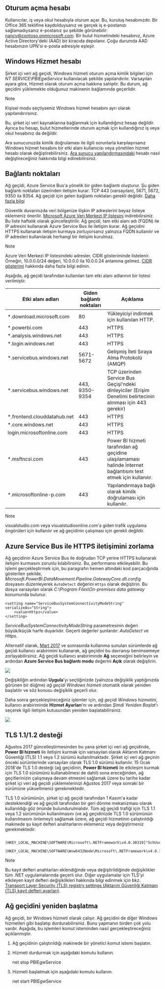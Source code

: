 ## <a name="sign-in-account"></a>Oturum açma hesabı
Kullanıcılar, iş veya okul hesabıyla oturum açar. Bu, kuruluş hesabınızdır. Bir Office 365 teklifine kaydolduysanız ve gerçek iş e-postanızı sağlamadıysanız e-postanız şu şekilde görünebilir: nancy@contoso.onmicrosoft.com. Bir bulut hizmetindeki hesabınız, Azure Active Directory'deki (AAD) bir kiracıda depolanır. Çoğu durumda AAD hesabınızın UPN'si e-posta adresiyle eşleşir.

## <a name="windows-service-account"></a>Windows Hizmet hesabı
Şirket içi veri ağ geçidi, Windows hizmeti oturum açma kimlik bilgileri için *NT SERVICE\PBIEgwService* kullanılacak şekilde yapılandırılır. Varsayılan ayara göre, Hizmet olarak oturum açma hakkına sahiptir. Bu durum, ağ geçidini yüklemekte olduğunuz makinenin bağlamında geçerlidir.

> [!NOTE]
> Kişisel modu seçtiyseniz Windows hizmet hesabını ayrı olarak yapılandırırsınız.
> 
> 

Bu, şirket içi veri kaynaklarına bağlanmak için kullandığınız hesap değildir.  Ayrıca bu hesap, bulut hizmetlerinde oturum açmak için kullandığınız iş veya okul hesabınız da değildir.

Ara sunucunuzda kimlik doğrulaması ile ilgili sorunlarla karşılaşırsanız Windows hizmet hesabını bir etki alanı kullanıcısı veya yönetilen hizmet hesabı olarak değiştirebilirsiniz. [Ara sunucu yapılandırmasındaki](../service-gateway-proxy.md#changing-the-gateway-service-account-to-a-domain-user) hesabı nasıl değiştireceğiniz hakkında bilgi edinebilirsiniz.

## <a name="ports"></a>Bağlantı noktaları
Ağ geçidi, Azure Service Bus'a yönelik bir giden bağlantı oluşturur. Şu giden bağlantı noktaları üzerinden iletişim kurar: TCP 443 (varsayılan), 5671, 5672, 9350 ila 9354.  Ağ geçidi için gelen bağlantı noktaları gerekli değildir. [Daha fazla bilgi](https://azure.microsoft.com/documentation/articles/service-bus-fundamentals-hybrid-solutions/)

Güvenlik duvarınızda veri bölgenize ilişkin IP adreslerini beyaz listeye eklemeniz önerilir. [Microsoft Azure Veri Merkezi IP listesini](https://www.microsoft.com/download/details.aspx?id=41653) indirebilirsiniz. Bu liste haftalık olarak güncelleştirilir. Ağ geçidi, tam etki alanı adı (FQDN) ile IP adresini kullanarak Azure Service Bus ile iletişim kurar. Ağ geçidini HTTPS kullanarak iletişim kurmaya zorluyorsanız yalnızca FQDN kullanılır ve IP adresleri kullanılarak herhangi bir iletişim kurulmaz.

> [!NOTE]
> Azure Veri Merkezi IP listesindeki adresler, CIDR gösteriminde listelenir. Örneğin, 10.0.0.0/24 değeri, 10.0.0.0 ila 10.0.0.24 anlamına gelmez. [CIDR gösterimi](http://whatismyipaddress.com/cidr) hakkında daha fazla bilgi edinin.
> 
> 

Aşağıda, ağ geçidi tarafından kullanılan tam etki alanı adlarının bir listesi verilmiştir.

| Etki alanı adları | Giden bağlantı noktaları | Açıklama |
| --- | --- | --- |
| *.download.microsoft.com |80 |Yükleyiciyi indirmek için kullanılan HTTP. |
| *.powerbi.com |443 |HTTPS |
| *.analysis.windows.net |443 |HTTPS |
| *.login.windows.net |443 |HTTPS |
| *.servicebus.windows.net |5671-5672 |Gelişmiş İleti Sıraya Alma Protokolü (AMQP) |
| *.servicebus.windows.net |443, 9350-9354 |TCP üzerinden Service Bus Geçişi'ndeki dinleyiciler (Erişim Denetimi belirtecinin alınması için 443 gerekir) |
| *.frontend.clouddatahub.net |443 |HTTPS |
| *.core.windows.net |443 |HTTPS |
| login.microsoftonline.com |443 |HTTPS |
| *.msftncsi.com |443 |Power BI hizmeti tarafından ağ geçidine ulaşılamaması halinde İnternet bağlantısını test etmek için kullanılır. |
| *.microsoftonline-p.com |443 |Yapılandırmaya bağlı olarak kimlik doğrulaması için kullanılır. |

> [!NOTE]
> visualstudio.com veya visualstudioonline.com'a giden trafik uygulama öngörüleri için kullanılır ve ağ geçidinin çalışması için gerekli değildir.
> 
> 

## <a name="forcing-https-communication-with-azure-service-bus"></a>Azure Service Bus ile HTTPS iletişimini zorlama
Ağ geçidinin Azure Service Bus ile doğrudan TCP yerine HTTPS kullanarak iletişim kurmasını zorunlu kılabilirsiniz. Bu, performansı etkileyebilir. Bu işlemi gerçekleştirmek için, bu paragrafın hemen altındaki kod parçacığında gösterilen şekilde, *Microsoft.PowerBI.DataMovement.Pipeline.GatewayCore.dll.config* dosyasını düzenleyerek `AutoDetect` değerini `Https` olarak değiştirin. Bu dosya varsayılan olarak *C:\Program Files\On-premises data gateway* konumunda bulunur.

```
<setting name="ServiceBusSystemConnectivityModeString" serializeAs="String">
    <value>Https</value>
</setting>
```

*ServiceBusSystemConnectivityModeString* parametresinin değeri büyük/küçük harfe duyarlıdır. Geçerli değerler şunlardır: *AutoDetect* ve *Https*.

Alternatif olarak, [Mart 2017](https://powerbi.microsoft.com/blog/power-bi-gateways-march-update/) ve sonrasında kullanıma sunulan sürümlerde ağ geçidi kullanıcı arabirimini kullanarak, ağ geçidini bu davranışı benimsemeye zorlayabilirsiniz. Ağ geçidi kullanıcı arabiriminde **Ağ** seçeneğini belirleyin ve ardından **Azure Service Bus bağlantı modu** değerini **Açık** olarak değiştirin.

![](./media/gateway-onprem-accounts-ports-more/gw-onprem_01.png)

Değişikliğin ardından **Uygula**'yı seçtiğinizde (yalnızca değişiklik yaptığınızda görünen bir düğme) *ağ geçidi Windows hizmeti* otomatik olarak yeniden başlatılır ve söz konusu değişiklik geçerli olur.

Daha sonra gerçekleştireceğiniz işlemler için, *ağ geçidi Windows hizmetini*, kullanıcı arabiriminde **Hizmet Ayarları**'nı ve ardından *Şimdi Yeniden Başlat*'ı seçerek ilgili iletişim kutusundan yeniden başlatabilirsiniz.

![](./media/gateway-onprem-accounts-ports-more/gw-onprem_02.png)

## <a name="support-for-tls-1112"></a>TLS 1.1/1.2 desteği
Ağustos 2017 güncelleştirmesinden bu yana şirket içi veri ağ geçidinde, **Power BI hizmeti** ile iletişim kurmak için varsayılan olarak Aktarım Katmanı Güvenliği (TLS) 1.1 veya 1.2 sürümü kullanılmaktadır. Şirket içi veri ağ geçinin önceki sürümlerinde varsayılan olarak TLS 1.0 sürümü kullanılır. 15 Ocak 2018'de TLS 1.0 desteği (ağ geçidinin, **Power BI hizmeti** ile etkileşim kurmak için TLS 1.0 sürümünü kullanabilmesi de dahil) sona ereceğinden, ağ geçitlerinizin çalışmaya devam etmesini sağlamak üzere bu tarihe kadar şirket içi veri ağ geçidi yüklemelerinizi Ağustos 2017 veya sonraki bir sürümüne yükseltmeniz gerekmektedir.

TLS 1.0 sürümünün, şirket içi ağ geçidi tarafından 1 Kasım'a kadar desteklendiği ve ağ geçidi tarafından bir geri dönme mekanizması olarak kullanıldığı göz önünde bulundurulmalıdır. Tüm ağ geçidi trafiği için TLS 1.1 veya 1.2 sürümünün kullanılmasını (ve ağ geçidinizde TLS 1.0 sürümünün kullanılmasını önlemeyi) sağlamak üzere, ağ geçidi hizmetinin çalıştırıldığı makinede şu kayıt defteri anahtarlarını eklemeniz veya değiştirmeniz gerekmektedir:

        [HKEY_LOCAL_MACHINE\SOFTWARE\Microsoft\.NETFramework\v4.0.30319]"SchUseStrongCrypto"=dword:00000001
        [HKEY_LOCAL_MACHINE\SOFTWARE\Wow6432Node\Microsoft\.NETFramework\v4.0.30319]"SchUseStrongCrypto"=dword:00000001

> [!NOTE]
> Bu kayıt defteri anahtarları eklendiğinde veya değiştirildiğinde değişiklikler tüm .NET uygulamalarında geçerli olur. Diğer uygulamalar için TLS'yi etkileyen kayıt defteri değişiklikleri hakkında bilgi edinmek için bkz. [Transport Layer Security (TLS) registry settings (Aktarım Güvenliği Katmanı (TLS) kayıt defteri ayarları)](https://docs.microsoft.com/windows-server/security/tls/tls-registry-settings).
> 
> 

## <a name="how-to-restart-the-gateway"></a>Ağ geçidini yeniden başlatma
Ağ geçidi, bir Windows hizmeti olarak çalışır. Ağ geçidini de diğer Windows hizmetleri gibi başlatıp durdurabilirsiniz. Bunu yapmanın birden çok yolu vardır. Aşağıda, bu işlemleri komut isteminden nasıl gerçekleştireceğiniz açıklanmıştır.

1. Ağ geçidinin çalıştırıldığı makinede bir yönetici komut istemi başlatın.
2. Hizmeti durdurmak için aşağıdaki komutu kullanın.
   
   net stop PBIEgwService
3. Hizmeti başlatmak için aşağıdaki komutu kullanın.
   
   net start PBIEgwService

